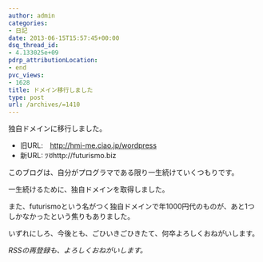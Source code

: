 ```yaml
---
author: admin
categories:
- 日記
date: 2013-06-15T15:57:45+00:00
dsq_thread_id:
- 4.133025e+09
pdrp_attributionLocation:
- end
pvc_views:
- 1628
title: ドメイン移行しました
type: post
url: /archives/=1410
---
```


独自ドメインに移行しました。

  * 旧URL:　http://hmi-me.ciao.jp/wordpress
  * 新URL: ﾂꀀhttp://futurismo.biz

このブログは、自分がプログラマである限り一生続けていくつもりです。

一生続けるために、独自ドメインを取得しました。

また、futurismoという名がつく独自ドメインで年1000円代のものが、あと1つしかなかったという焦りもありました。

いずれにしろ、今後とも、ごひいきごひきたて、何卒よろしくおねがいします。

<em id="__mceDel">RSSの再登録も、よろしくおねがいします。<br /> </em>

&nbsp;

<div id="fastlookup_top">
</div>